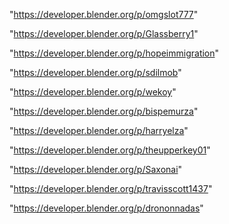 "https://developer.blender.org/p/omgslot777"

"https://developer.blender.org/p/Glassberry1"

"https://developer.blender.org/p/hopeimmigration"

"https://developer.blender.org/p/sdilmob"

"https://developer.blender.org/p/wekoy"

"https://developer.blender.org/p/bispemurza"

"https://developer.blender.org/p/harryelza"

"https://developer.blender.org/p/theupperkey01"

"https://developer.blender.org/p/Saxonai"

"https://developer.blender.org/p/travisscott1437"

"https://developer.blender.org/p/drononnadas"

 
